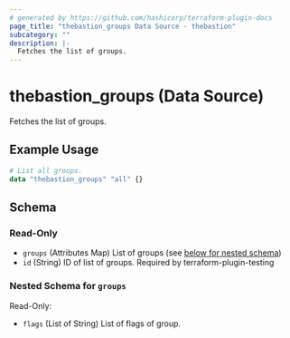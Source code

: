 ```yaml
---
# generated by https://github.com/hashicorp/terraform-plugin-docs
page_title: "thebastion_groups Data Source - thebastion"
subcategory: ""
description: |-
  Fetches the list of groups.
---
```


# thebastion_groups (Data Source)

Fetches the list of groups.

## Example Usage

```terraform
# List all groups.
data "thebastion_groups" "all" {}
```

<!-- schema generated by tfplugindocs -->
## Schema

### Read-Only

- `groups` (Attributes Map) List of groups (see [below for nested schema](#nestedatt--groups))
- `id` (String) ID of list of groups. Required by terraform-plugin-testing

<a id="nestedatt--groups"></a>
### Nested Schema for `groups`

Read-Only:

- `flags` (List of String) List of flags of group.


